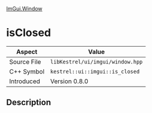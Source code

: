 [ImGui.Window](index)
# isClosed
| Aspect | Value |
| --- | --- |
| Source File | `libKestrel/ui/imgui/window.hpp` |
| C++ Symbol | `kestrel::ui::imgui::is_closed` |
| Introduced | Version 0.8.0 |
## Description

